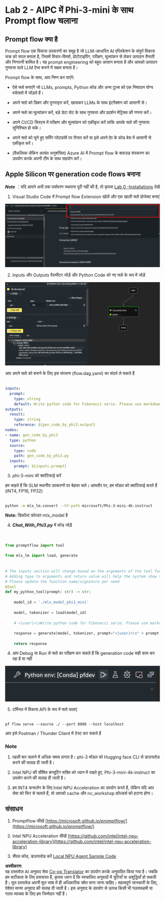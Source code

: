 <!--
CO_OP_TRANSLATOR_METADATA:
{
  "original_hash": "3dbbf568625b1ee04b354c2dc81d3248",
  "translation_date": "2025-07-17T04:24:20+00:00",
  "source_file": "md/02.Application/02.Code/Phi3/VSCodeExt/HOL/Apple/02.PromptflowWithMLX.md",
  "language_code": "hi"
}
-->
# **Lab 2 - AIPC में Phi-3-mini के साथ Prompt flow चलाना**

## **Prompt flow क्या है**

Prompt flow एक विकास उपकरणों का समूह है जो LLM-आधारित AI एप्लिकेशन के संपूर्ण विकास चक्र को सरल बनाता है, जिसमें विचार-विमर्श, प्रोटोटाइपिंग, परीक्षण, मूल्यांकन से लेकर उत्पादन तैनाती और निगरानी शामिल है। यह prompt engineering को बहुत आसान बनाता है और आपको उत्पादन गुणवत्ता वाले LLM ऐप्स बनाने में सक्षम बनाता है।

Prompt flow के साथ, आप निम्न कर पाएंगे:

- ऐसे फ्लो बनाएंगे जो LLMs, prompts, Python कोड और अन्य टूल्स को एक निष्पादन योग्य वर्कफ़्लो में जोड़ते हैं।

- अपने फ्लो को डिबग और पुनरावृत्त करें, खासकर LLMs के साथ इंटरैक्शन को आसानी से।

- अपने फ्लो का मूल्यांकन करें, बड़े डेटा सेट के साथ गुणवत्ता और प्रदर्शन मेट्रिक्स की गणना करें।

- अपने CI/CD सिस्टम में परीक्षण और मूल्यांकन को एकीकृत करें ताकि आपके फ्लो की गुणवत्ता सुनिश्चित हो सके।

- अपने फ्लो को चुने हुए सर्विंग प्लेटफ़ॉर्म पर तैनात करें या इसे अपने ऐप के कोड बेस में आसानी से एकीकृत करें।

- (वैकल्पिक लेकिन अत्यंत अनुशंसित) Azure AI में Prompt flow के क्लाउड संस्करण का उपयोग करके अपनी टीम के साथ सहयोग करें।


## **Apple Silicon पर generation code flows बनाना**

***Note*** ：यदि आपने अभी तक पर्यावरण स्थापना पूरी नहीं की है, तो कृपया [Lab 0 -Installations](./01.Installations.md) देखें

1. Visual Studio Code में Prompt flow Extension खोलें और एक खाली फ्लो प्रोजेक्ट बनाएं

![create](../../../../../../../../../translated_images/pf_create.bde888dc83502eba082a058175bbf1eee6791219795393a386b06fd3043ec54d.hi.png)

2. Inputs और Outputs पैरामीटर जोड़ें और Python Code को नए फ्लो के रूप में जोड़ें

![flow](../../../../../../../../../translated_images/pf_flow.520824c0969f2a94f17e947f86bdc4b4c6c88a2efa394fe3bcfb58c0dbc578a7.hi.png)

आप अपने फ्लो को बनाने के लिए इस संरचना (flow.dag.yaml) का संदर्भ ले सकते हैं

```yaml

inputs:
  prompt:
    type: string
    default: Write python code for Fibonacci serie. Please use markdown as output
outputs:
  result:
    type: string
    reference: ${gen_code_by_phi3.output}
nodes:
- name: gen_code_by_phi3
  type: python
  source:
    type: code
    path: gen_code_by_phi3.py
  inputs:
    prompt: ${inputs.prompt}


```

3. phi-3-mini को क्वांटिफाई करें

हम चाहते हैं कि SLM स्थानीय उपकरणों पर बेहतर चले। आमतौर पर, हम मॉडल को क्वांटिफाई करते हैं (INT4, FP16, FP32)

```bash

python -m mlx_lm.convert --hf-path microsoft/Phi-3-mini-4k-instruct

```

**Note:** डिफ़ॉल्ट फ़ोल्डर mlx_model है

4. ***Chat_With_Phi3.py*** में कोड जोड़ें

```python


from promptflow import tool

from mlx_lm import load, generate


# The inputs section will change based on the arguments of the tool function, after you save the code
# Adding type to arguments and return value will help the system show the types properly
# Please update the function name/signature per need
@tool
def my_python_tool(prompt: str) -> str:

    model_id = './mlx_model_phi3_mini'

    model, tokenizer = load(model_id)

    # <|user|>\nWrite python code for Fibonacci serie. Please use markdown as output<|end|>\n<|assistant|>

    response = generate(model, tokenizer, prompt="<|user|>\n" + prompt  + "<|end|>\n<|assistant|>", max_tokens=2048, verbose=True)

    return response


```

4. आप Debug या Run से फ्लो का परीक्षण कर सकते हैं कि generation code सही काम कर रहा है या नहीं

![RUN](../../../../../../../../../translated_images/pf_run.4239e8a0b420a58284edf6ee1471c1697c345670313c8e7beac0edaee15b9a9d.hi.png)

5. टर्मिनल में विकास API के रूप में फ्लो चलाएं

```

pf flow serve --source ./ --port 8080 --host localhost   

```

आप इसे Postman / Thunder Client में टेस्ट कर सकते हैं


### **Note**

1. पहली बार चलाने में अधिक समय लगता है। phi-3 मॉडल को Hugging face CLI से डाउनलोड करने की सलाह दी जाती है।

2. Intel NPU की सीमित कंप्यूटिंग शक्ति को ध्यान में रखते हुए, Phi-3-mini-4k-instruct का उपयोग करने की सलाह दी जाती है।

3. हम INT4 कन्वर्ज़न के लिए Intel NPU Acceleration का उपयोग करते हैं, लेकिन यदि आप सेवा को फिर से चलाते हैं, तो आपको cache और nc_workshop फ़ोल्डर्स को हटाना होगा।


## **संसाधन**

1. Promptflow सीखें [https://microsoft.github.io/promptflow/](https://microsoft.github.io/promptflow/)

2. Intel NPU Acceleration सीखें [https://github.com/intel/intel-npu-acceleration-library](https://github.com/intel/intel-npu-acceleration-library)

3. सैंपल कोड, डाउनलोड करें [Local NPU Agent Sample Code](../../../../../../../../../code/07.Lab/01/AIPC/local-npu-agent)

**अस्वीकरण**:  
यह दस्तावेज़ AI अनुवाद सेवा [Co-op Translator](https://github.com/Azure/co-op-translator) का उपयोग करके अनुवादित किया गया है। जबकि हम सटीकता के लिए प्रयासरत हैं, कृपया ध्यान दें कि स्वचालित अनुवादों में त्रुटियाँ या अशुद्धियाँ हो सकती हैं। मूल दस्तावेज़ अपनी मूल भाषा में ही अधिकारिक स्रोत माना जाना चाहिए। महत्वपूर्ण जानकारी के लिए, पेशेवर मानव अनुवाद की सलाह दी जाती है। इस अनुवाद के उपयोग से उत्पन्न किसी भी गलतफहमी या गलत व्याख्या के लिए हम जिम्मेदार नहीं हैं।